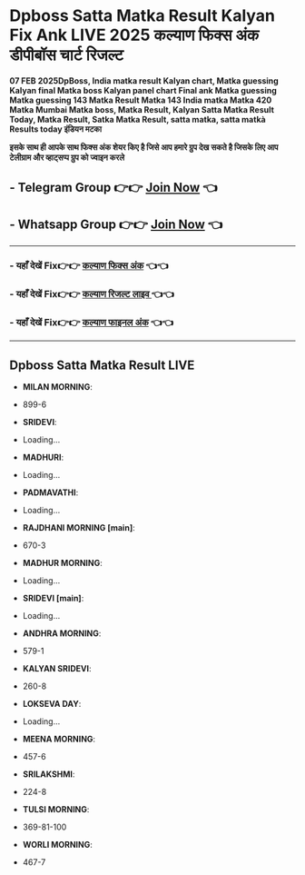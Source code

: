 # Dpboss Satta Matka Result Kalyan Fix Ank LIVE 2025 कल्याण फिक्स अंक डीपीबॉस चार्ट रिजल्ट 

 **07 FEB 2025DpBoss, India matka result Kalyan chart, Matka guessing Kalyan final Matka boss Kalyan panel chart Final ank Matka guessing Matka guessing 143 Matka Result Matka 143 India matka Matka 420 Matka Mumbai Matka boss, Matka Result, Kalyan Satta Matka Result Today, Matka Result, Satka Matka Result, satta matka, satta matkà Results today इंडियन मटका**


**इसके साथ ही आपके साथ फिक्स अंक शेयर किए है जिसे आप हमारे ग्रुप देख सकते है जिसके लिए आप टेलीग्राम और व्हाट्सप्प ग्रुप को ज्वाइन करले**

##  - Telegram  Group 👉👉 [Join Now](https://t.me/Hindiupdate201) 👈

##  - Whatsapp Group 👉👉 [Join Now](https://whatsapp.com/channel/0029Vay2FudAzNbmVl8KtW14) 👈

---

###  - यहाँ देखें Fix👉👉 [कल्याण फिक्स अंक](https://kalyan-chart-fix.hindipanti.in/dpboss-satta-matka-result-1/) 👈👈

### - यहाँ देखें Fix👉👉 [कल्याण रिजल्ट लाइव ](https://www.google.com/search?q=hindipanti+in+kalyan+fix) 👈👈

### - यहाँ देखें Fix👉👉 [कल्याण फाइनल अंक](https://kalyan-chart-fix.hindipanti.in/dpboss-satta-matka-result-1/) 👈👈

---

## Dpboss Satta Matka Result LIVE

- **MILAN MORNING**: 
 - 899-6

  - **SRIDEVI**: 
 - Loading...
 
- **MADHURI**: 
 - Loading...

- **PADMAVATHI**: 
 - Loading...
 
- **RAJDHANI MORNING [main]**:  
- 670-3

- **MADHUR MORNING**: 
 - Loading...

- **SRIDEVI [main]**: 
 - Loading...

- **ANDHRA MORNING**: 
 - 579-1

- **KALYAN SRIDEVI**: 
 - 260-8
  
- **LOKSEVA DAY**: 
 - Loading...

- **MEENA MORNING**: 
 - 457-6

- **SRILAKSHMI**: 
 - 224-8

- **TULSI MORNING**: 
 - 369-81-100

- **WORLI MORNING**: 
 - 467-7
